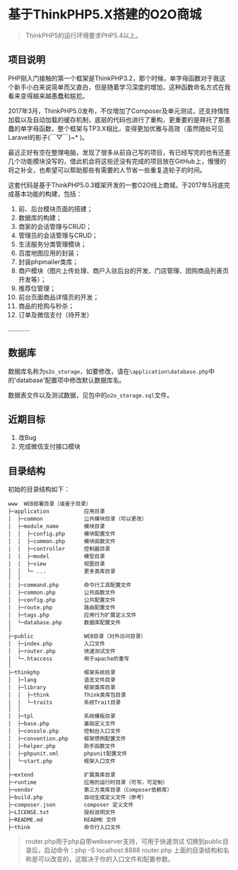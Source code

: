 基于ThinkPHP5.X搭建的O2O商城
===============

> ThinkPHP5的运行环境要求PHP5.4以上。

## 项目说明
PHP刚入门接触的第一个框架是ThinkPHP3.2，那个时候，单字母函数对于我这个新手小白来说简单而又直白，但是随着学习深度的增加，这种函数命名方式在我看来变得越来越愚蠢和尴尬。

2017年3月，ThinkPHP5.0发布，不仅增加了Composer及单元测试，还支持惰性加载以及自动加载的缓存机制，底层的代码也进行了重构，更重要的是拜托了那愚蠢的单字母函数，整个框架与TP3.X相比，变得更加优雅与高效（虽然随处可见Laravel的影子(￣▽￣)~* )。

最近正好有空在整理电脑，发现了很多从前自己写的项目，有已经写完的也有还差几个功能模块没写的，借此机会将这些还没有完成的项目放在GitHub上，慢慢的将之补全，也希望可以帮助那些有需要的人节省一些重复造轮子的时间。

这套代码是基于ThinkPHP5.0.3框架开发的一套O2O线上商城，于2017年5月底完成基本功能的构建，包括：
1. 前、后台模块页面的搭建；
2. 数据库的构建；
3. 商家的会话管理与CRUD；
4. 管理员的会话管理与CRUD；
5. 生活服务分类管理模块；
6. 百度地图应用的封装；
7. 封装phpmailer类库；
8. 商户模块（图片上传处理、商户入驻后台的开发、门店管理、团购商品列表页开发等）；
9. 推荐位管理；
10. 前台页面商品详情页的开发；
11. 商品的抢购与秒杀；
12. 订单及微信支付（待开发）

…………

## 数据库
数据库名称为`o2o_storage`，如要修改，请在`\application\database.php`中的'database'配置项中修改默认数据库名。

数据表文件以及测试数据，见包中的`o2o_storage.sql`文件。

## 近期目标
1. 改Bug
2. 完成微信支付接口模块

## 目录结构

初始的目录结构如下：

~~~
www  WEB部署目录（或者子目录）
├─application           应用目录
│  ├─common             公共模块目录（可以更改）
│  ├─module_name        模块目录
│  │  ├─config.php      模块配置文件
│  │  ├─common.php      模块函数文件
│  │  ├─controller      控制器目录
│  │  ├─model           模型目录
│  │  ├─view            视图目录
│  │  └─ ...            更多类库目录
│  │
│  ├─command.php        命令行工具配置文件
│  ├─common.php         公共函数文件
│  ├─config.php         公共配置文件
│  ├─route.php          路由配置文件
│  ├─tags.php           应用行为扩展定义文件
│  └─database.php       数据库配置文件
│
├─public                WEB目录（对外访问目录）
│  ├─index.php          入口文件
│  ├─router.php         快速测试文件
│  └─.htaccess          用于apache的重写
│
├─thinkphp              框架系统目录
│  ├─lang               语言文件目录
│  ├─library            框架类库目录
│  │  ├─think           Think类库包目录
│  │  └─traits          系统Trait目录
│  │
│  ├─tpl                系统模板目录
│  ├─base.php           基础定义文件
│  ├─console.php        控制台入口文件
│  ├─convention.php     框架惯例配置文件
│  ├─helper.php         助手函数文件
│  ├─phpunit.xml        phpunit配置文件
│  └─start.php          框架入口文件
│
├─extend                扩展类库目录
├─runtime               应用的运行时目录（可写，可定制）
├─vendor                第三方类库目录（Composer依赖库）
├─build.php             自动生成定义文件（参考）
├─composer.json         composer 定义文件
├─LICENSE.txt           授权说明文件
├─README.md             README 文件
├─think                 命令行入口文件
~~~

> router.php用于php自带webserver支持，可用于快速测试
> 切换到public目录后，启动命令：php -S localhost:8888  router.php
> 上面的目录结构和名称是可以改变的，这取决于你的入口文件和配置参数。
